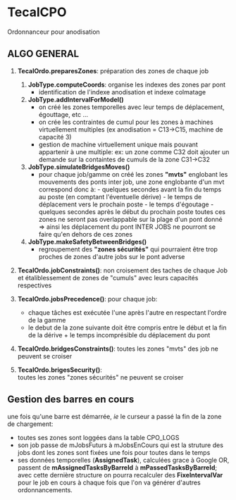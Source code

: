 # TecalCPO
Ordonnanceur pour anodisation

## ALGO GENERAL

1.  **TecalOrdo.preparesZones**: préparation des zones de chaque job 
	1. **JobType.computeCoords**: 	organise les indexes des zones par pont
		- identification de l'indexe anodisation et indexe colmatage
	2. **JobType.addIntervalForModel()**
		- on créé les zones temporelles avec leur temps de déplacement, égouttage, etc ...
		- on crée les contraintes de cumul pour les zones à machines virtuellement multiples (ex anodisation = C13->C15, machine de capacité 3)
		- gestion de machine virtuellement unique mais pouvant appartenir à une multiple:
		    ex: un zone comme C32  doit ajouter un demande sur la containtes de cumuls de la zone C31->C32
	3. **JobType.simulateBridgesMoves()**
		- pour chaque job/gamme on créé les zones **"mvts"** englobant les mouvements des ponts inter job, une zone englobante d'un mvt correspond donc à:
                	- quelques secondes avant la fin du temps au poste (en comptant l'éventuelle dérive)
    			- le temps de déplacement vers le prochain poste
    			- le temps d'égoutage
    			- quelques secondes après le début du prochain poste 
		 toutes ces zones ne seront pas overlappable sur la plage d'un pont donné =>
		 ainsi les déplacement du pont INTER JOBS ne pourront se faire qu'en dehors de ces zones
	4. **JobType.makeSafetyBetweenBridges()**		
		- regroupement des **"zones sécurités"** qui pourraient être trop proches de zones d'autre jobs sur le pont adverse 
2. **TecalOrdo.jobConstraints()**:
	non croisement des taches de chaque Job et étaliblessement de zones de "cumuls" avec leurs capacités respectives	
	
3. **TecalOrdo.jobsPrecedence()**:
	pour chaque job:
    - chaque tâches est exécutée l'une après l'autre en respectant l'ordre de la gamme    
    - le debut de la zone suivante doit être compris entre le début et la fin de la dérive + le temps incomprésible du déplacement du pont
		
4. **TecalOrdo.bridgesConstraints()**:
	toutes les zones "mvts" des job ne peuvent se croiser
5. **TecalOrdo.brigesSecurity()**:	
	toutes les zones "zones sécurités" ne peuvent se croiser

## Gestion des barres en cours
une fois qu'une barre est démarrée, *ie* le curseur a passé la fin de la zone de chargement:
- toutes ses zones sont loggées dans la table CPO_LOGS
- son job passe de mJobsFuturs à mJobsEnCours qui est la struture des jobs dont les zones sont fixées une fois pour toutes dans le temps
- ses données temporelles (**AssignedTask**), calculées grace à Google OR, passent de **mAssignedTasksByBarreId** à **mPassedTasksByBarreId**; avec cette dernière structure on pourra recalculer des **FixeIntervalVar** pour le job en cours à chaque fois que l'on va générer d'autres ordonnancements.
    	
  	
